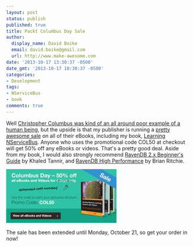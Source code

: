 ```yaml
---
layout: post
status: publish
published: true
title: Packt Columbus Day Sale
author:
  display_name: David Boike
  email: david.boike@gmail.com
  url: http://www.make-awesome.com
date: '2013-10-17 13:30:37 -0500'
date_gmt: '2013-10-17 18:30:37 -0500'
categories:
- Development
tags:
- NServiceBus
- book
comments: true
---
```

Well [Christopher Columbus was kind of an all around poor example of a human being](http://theoatmeal.com/comics/columbus_day), but the upside is that my publisher is running a [pretty awesome sale](http://bit.ly/1bqvB29) on all of their eBooks, including my book, [Learning NServiceBus](http://www.packtpub.com/build-distributed-software-systems-using-dot-net-enterprise-service-bus/book). Anyone who uses the promotional code COL50 at checkout will get 50% off any eBooks or videos. That's a pretty good deal. Aside from my book, I would also strongly recommend [RavenDB 2.x Beginner's Guide](http://www.packtpub.com/ravendb-2-x-beginners-guide/book) by Khaled Tannir, and [RavenDB High Performance](http://www.packtpub.com/ravendb-high-performance/book) by Brian Ritchie.

[![Columbus Day Sale](/images/columbus_1.161750-300x146.jpg)](http://bit.ly/1bqvB29)

 The sale has been extended until Monday, October 21, so get your order in now!
